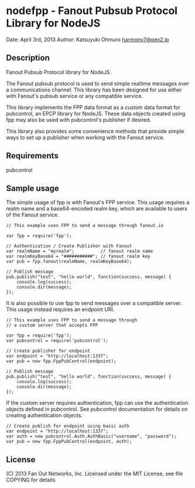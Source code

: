 nodefpp - Fanout Pubsub Protocol Library for NodeJS
===================================================

Date: April 3rd, 2013
Author: Katsuyuki Ohmuro <harmony7@pex2.jp>

Description
-----------

Fanout Pubsub Protocol library for NodeJS.

The Fanout pubsub protocol is used to send simple realtime messages over a
communications channel.  This library has been designed for use either with
Fanout's pubsub service or any compatible service.

This library implements the FPP data format as a custom data format for
pubcontrol, an EPCP library for NodeJS.  These data objects created using fpp
may also be used with pubcontrol's publisher if desired.

This library also provides some convenience methods that provide simple ways to
set up a publisher when working with the Fanout service.

Requirements
------------

  pubcontrol

Sample usage
------------

The simple usage of fpp is with Fanout's FPP service.  This usage requires a
realm name and a base64-encoded realm key, which are available to users of the
Fanout service.

    // This example uses FPP to send a message through fanout.io

    var fpp = require('fpp');

    // Authentication / Create Publisher with Fanout
    var realmName = "myrealm";          // fanout realm name
    var realmKeyBase64 = "###########"; // fanout realm key
    var pub = fpp.fanout(realmName, realmKeyBase64);

    // Publish message
    pub.publish("test", "hello world", function(success, message) {
        console.log(success);
        console.dir(message);
    });

It is also possible to use fpp to send messages over a compatible server.
This usage instead requires an endpoint URI.

    // This example uses FPP to send a message through
    // a custom server that accepts FPP

    var fpp = require('fpp');
    var pubcontrol = require('pubcontrol');

    // Create publisher for endpoint
    var endpoint = "http://localhost:1337";
    var pub = new fpp.FppPubControl(endpoint);

    // Publish message
    pub.publish("test", "hello world", function(success, message) {
        console.log(success);
        console.dir(message);
    });

If the custom server requires authentication, fpp can use the authentication
objects defined in pubcontrol.  See pubcontrol documentation for details on
creating authentication objects.

    // Create publish for endpoint using basic auth
    var endpoint = "http://localhost:1337";
    var auth = new pubcontrol.Auth.AuthBasic("username", "password");
    var pub = new fpp.FppPubControl(endpoint, auth);

License
-------

(C) 2013 Fan Out Networks, Inc.
Licensed under the MIT License, see file COPYING for details.
